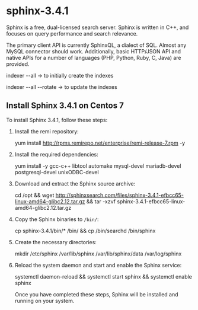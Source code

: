 # sphinx-3.4.1

Sphinx is a free, dual-licensed search server. Sphinx is written in C++, and focuses on query performance and search relevance.

The primary client API is currently SphinxQL, a dialect of SQL. Almost any MySQL connector should work. Additionally, basic HTTP/JSON API and native APIs for a number of languages (PHP, Python, Ruby, C, Java) are provided.


   indexer --all -> to initially create the indexes

   indexer --all --rotate ->  to update the indexes

## Install Sphinx 3.4.1 on Centos 7

To install Sphinx 3.4.1, follow these steps:

1. Install the remi repository:

   yum install http://rpms.remirepo.net/enterprise/remi-release-7.rpm -y

2. Install the required dependencies:

   yum install -y gcc-c++ libtool automake mysql-devel mariadb-devel postgresql-devel unixODBC-devel

3. Download and extract the Sphinx source archive:

   cd /opt && wget http://sphinxsearch.com/files/sphinx-3.4.1-efbcc65-linux-amd64-glibc2.12.tar.gz && tar -xzvf sphinx-3.4.1-efbcc65-linux-amd64-glibc2.12.tar.gz

4. Copy the Sphinx binaries to `/bin/`:

   cp sphinx-3.4.1/bin/* /bin/ && cp /bin/searchd /bin/sphinx

5. Create the necessary directories:

   mkdir /etc/sphinx /var/lib/sphinx /var/lib/sphinx/data /var/log/sphinx

6. Reload the system daemon and start and enable the Sphinx service:

   systemctl daemon-reload && systemctl start sphinx && systemctl enable sphinx

   Once you have completed these steps, Sphinx will be installed and running on your system.

